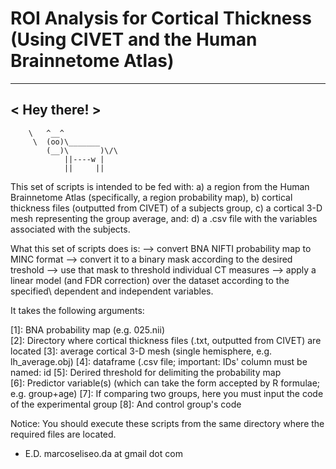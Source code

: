 # ROI Analysis for Cortical Thickness (Using CIVET and the Human Brainnetome Atlas)

 ____________
< Hey there! >
 ------------
        \   ^__^
         \  (oo)\_______
            (__)\       )\/\  
                ||----w |
                ||     ||


This set of scripts is intended to be fed with:
a) a region from the Human Brainnetome Atlas (specifically, a region probability map),
b) cortical thickness files (outputted from CIVET) of a subjects group,
c) a cortical 3-D mesh representing the group average, and:
d) a .csv file with the variables associated with the subjects.

What this set of scripts does is:
--> convert BNA NIFTI probability map to MINC format 
--> convert it to a binary mask according to the desired treshold
--> use that mask to threshold individual CT measures
--> apply a linear model (and FDR correction) over the dataset according to the specified\ 
    dependent and independent variables.

It takes the following arguments:  

[1]: BNA probability map (e.g. 025.nii) 		
[2]: Directory where cortical thickness files (.txt, outputted from CIVET) are located
[3]: average cortical 3-D mesh (single hemisphere, e.g. lh_average.obj) 
[4]: dataframe (.csv file; important: IDs' column must be named: id 
[5]: Derired threshold for delimiting the probability map		
[6]: Predictor variable(s) (which can take the form accepted by R formulae; e.g. group+age)	
[7]: If comparing two groups, here you must input the code of the experimental group
[8]: And control group's code

Notice: You should execute these scripts from the same directory where the required files are located.

- E.D. marcoseliseo.da at gmail dot com
